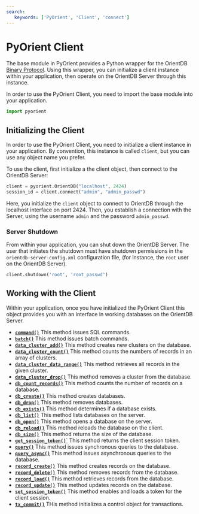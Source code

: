 ```yaml
---
search:
   keywords: ['PyOrient', 'Client', 'connect']
---
```


# PyOrient Client

The base module in PyOrient provides a Python wrapper for the OrientDB [Binary Protocol](../internals/Network-Binary-Protocol.md).  Using this wrapper, you can initialize a client instance within your application, then operate on the OrientDB Server through this instance.

In order to use the PyOrient Client, you need to import the base module into your application.  

```py
import pyorient
```

## Initializing the Client

In order to use the PyOrient Client, you need to initialize a client instance in your application.  By convention, this instance is called `client`, but you can use any object name you prefer.

To use the client, first initialize a the client object, then connect to the OrientDB Server:

```py
client = pyorient.OrientDB("localhost", 2424)
session_id = client.connect("admin", "admin_passwd")
```

Here, you initialize the `client` object to connect to OrientDB through the localhost interface on port 2424.  Then, you establish a connection with the Server, using the username `admin` and the password `admin_passwd`.


### Server Shutdown

From within your application, you can shut down the OrientDB Server.  The user that initiates the shutdown must have shutdown permissions in the `orientdb-server-config.xml` configuration file, (for instance, the `root` user on the OrientDB Server).

```py
client.shutdown('root', 'root_passwd')
```

## Working with the Client

Within your application, once you have initialized the PyOrient Client this object provides you with an interface in working databases on the OrientDB Server.

- [**`command()`**](PyOrient-Client-Command.md) This method issues SQL commands.
- [**`batch()`**](PyOrient-Client-Batch.md) This method issues batch commands.
- [**`data_cluster_add()`**](PyOrient-Client-Data-Cluster-Add.md) This method creates new clusters on the database.
- [**`data_cluster_count()`**](PyOrient-Client-Data-Cluster-Count.md) This method counts the numbers of records in an array of clusters.
- [**`data_cluster_data_range()`**](PyOrient-Client-Data-Cluster-Data-Range.md) This method retrieves all records in the given cluster.
- [**`data_cluster_drop()`**](PyOrient-Client-Data-Cluster-Drop.md) This method removes a cluster from the database.
- [**`db_count_records()`**](PyOrient-Client-DB-Count-Records.md) This method counts the number of records on a database.
- [**`db_create()`**](PyOrient-Client-DB-Create.md) This method creates databases.
- [**`db_drop()`**](PyOrient-Client-DB-Drop.md) This method removes databases.
- [**`db_exists()`**](PyOrient-Client-DB-Exists.md) This method determines if a database exists.
- [**`db_list()`**](PyOrient-Client-DB-List.md) This method lists databases on the server.
- [**`db_open()`**](PyOrient-Client-DB-Open.md) This method opens a database on the server.
- [**`db_reload()`**](PyOrient-Client-DB-Reload.md) This method reloads the database on the client.
- [**`db_size()`**](PyOrient-Client-DB-Size.md) This method returns the size of the database.
- [**`get_session_token()`**`](PyOrient-Client-Get-Session-Token.md) This method returns the client session token.
- [**`query()`**](PyOrient-Client-Query.md) This method issues synchronous queries to the database.
- [**`query_async()`**](PyOrient-Client-Query-Async.md) This method issues asynchronous queries to the database.
- [**`record_create()`**](PyOrient-Client-Record-Create.md) This method creates records on the database.
- [**`record_delete()`**](PyOrient-Client-Record-Delete.md) This method removes records from the database.
- [**`record_load()`**](PyOrient-Client-Record-Load.md) This method retrieves records from the database.
- [**`record_update()`**](PyOrient-Client-Record-Update.md) This method updates records on the database.
- [**`set_session_token()`**](PyOrient-Client-Set-Session-Token.md) This method enables and loads a token for the client session.
- [**`tx_commit()`**](PyOrient-Client-Tx-Commit.md) THis method initializes a control object for transactions.




